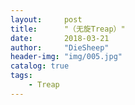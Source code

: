 ```yaml
---
layout:     post
title:      "（无旋Treap）"
date:       2018-03-21
author:     "DieSheep"
header-img: "img/005.jpg"
catalog: true
tags:
    - Treap
---
```

